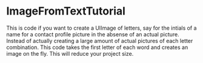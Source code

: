 # ImageFromTextTutorial

This is code if you want to create a UIImage of letters, say for the intials of a name for a contact profile picture in the absense of an actual picture. Instead of actually creating a large amount of actual pictures of each letter combination. This code takes the first letter of each word and creates an image on the fly. This will reduce your project size.
